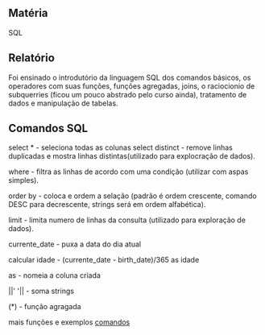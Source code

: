 ## Matéria
SQL

## Relatório
Foi ensinado o introdutório da linguagem SQL dos comandos básicos, os operadores com suas funções, funções agregadas, joins, o raciocionio de subquerries (ficou um pouco abstrado pelo curso ainda), tratamento de dados e manipulação de tabelas.

## Comandos SQL

select * - seleciona todas as colunas
select distinct - remove linhas duplicadas e mostra linhas distintas(utilizado para explocração de dados).

where - filtra as linhas de acordo com uma condição (utilizar com aspas simples).

order by - coloca e ordem a selação (padrão é ordem crescente, comando DESC para decrescente, strings será em ordem alfabética).

limit - limita numero de linhas da consulta (utilizado para exploração de dados).

currente_date - puxa a data do dia atual

calcular idade - (currente_date - birth_date)/365 as idade

as - nomeia a coluna criada

||' '|| - soma strings

(*) - função agragada

mais funções e exemplos [comandos](Evid%C3%AAncias/Guia+de+comandos.xlsx)
